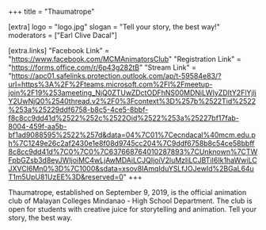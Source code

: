 +++
title = "Thaumatrope"

[extra]
logo = "logo.jpg"
slogan = "Tell your story, the best way!"
moderators = ["Earl Clive Dacal"]

[extra.links]
"Facebook Link" = "https://www.facebook.com/MCMAnimatorsClub"
"Registration Link" = "https://forms.office.com/r/6p43g282tB"
"Stream Link" = "https://apc01.safelinks.protection.outlook.com/ap/t-59584e83/?url=https%3A%2F%2Fteams.microsoft.com%2Fl%2Fmeetup-join%2F19%253ameeting_NjQ0ZTUwZDctODFhNS00MDNiLWIyZDItY2FlYjliY2UwNjQ0%2540thread.v2%2F0%3Fcontext%3D%257b%2522Tid%2522%253a%25229ddf6758-b8c5-4ce5-8bbf-f8c8cc9dd41d%2522%252c%2522Oid%2522%253a%25227bf17fab-8004-459f-aa5b-bf1ad9088595%2522%257d&data=04%7C01%7Cecndacal%40mcm.edu.ph%7C1249e26c2af2430e1e8f08d9745cc204%7C9ddf6758b8c54ce58bbff8c8cc9dd41d%7C0%7C0%7C637668764010287893%7CUnknown%7CTWFpbGZsb3d8eyJWIjoiMC4wLjAwMDAiLCJQIjoiV2luMzIiLCJBTiI6Ik1haWwiLCJXVCI6Mn0%3D%7C1000&sdata=xsov8IAmqIduYSLfJOJewId%2BGaL64uT1m5UpU81UzEE%3D&reserved=0"
+++

Thaumatrope, established on September 9, 2019, is  the official animation club of Malayan Colleges Mindanao - High School Department. The club is open for students with creative juice for storytelling and animation. Tell your story, the best way.